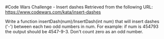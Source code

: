 #Code Wars Challenge - Insert dashes
Retrieved from the following URL: https://www.codewars.com/kata/insert-dashes

Write a function insertDash(num)/InsertDash(int num) that will insert dashes ('-') between each two odd numbers in num. For example: if num is 454793 the output should be 4547-9-3. Don't count zero as an odd number.